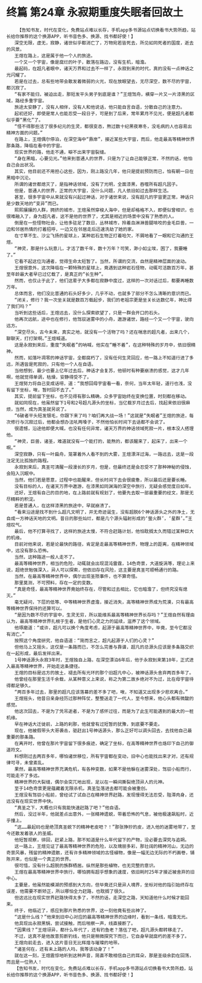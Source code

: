 # 终篇 第24章 永寂期重度失眠者回故土
        【告知书友，时代在变化，免费站点难以长存，手机app多书源站点切换看书大势所趋，站长给你推荐的这个换源APP，听书音色多、换源、找书都好使！】
       深空无限，虚无，寂静，诸世似乎都消亡了，万物宛若皆死去，所见如同死者的国度，逝去的风景。
       王煊在路上，这是属于他一个人的旅途。
       一个又一个宇宙，像是腐烂的叶子，散落在路边，没有生机，暗澹。
       最起码，在超凡者眼中，诸天万界和过去不一样了，永寂到来的时代，真的没有一点神话之光闪耀了。
       若是在过去，总有些地带会散发着微弱的火光，现在放眼望去，无尽深空，数不尽的宇宙，都沉寂了。
       “有家不能归，被迫出走，那短发平头男子到底是谁？”王煊驾舟，横穿一片又一片漆黑的区域，路经多重宇宙。
       旅途太安静了，没有人相伴，没有人和他说话，他只能自言自语，分散自己的注意力。
       起初还好，即使是常人也能忍受一段日子，可是到了后来，常年累月不见光，便是超凡者都似乎要“黑化”了。
       “怪不得那些活了很多纪元的生灵，都很变态，熬过数十纪黑夜寒冬，没毛病的人也容易出精神方面的问题。”
       在路上，王煊偶尔停泊，在深空海中“靠岸”，接近某些大宇宙，而后，他走最高等精神世界那条路，降临在看中的宇宙。
       现实世界的路，他走不通，噼不出来宇宙裂缝。
       “身在黑暗，心要见光。”他来到普通人的世界，只是为了让自己能够正常，不然的话，他怕自己会出状况。
       其实，他目前还不用担心这些，因为，刚上路没几年，他只是提前预防而已，怕有朝一日在黑暗中沉沦。
       所谓的诸世都熄灭了，是指神话领域，没有了光明，全面漆黑，吞噬所有超凡因子。
       但是，普通人的世界，正常的大宇宙，没什么问题，凡人依旧如过去那样生活。
       甚至，很多宇宙中从来就没有兴起过神话，对于诸世来说，没有超凡的宇宙更正常，神话只是少数天地的“变异”而已。
       熙熙攘攘的人群，拥挤的城市，王煊虽然穿梭人海中，但是却格格不入，即便似曾相识，也很难融入了，身为超凡者，这不是他的世界了，尤其是相近的场景中没有了熟悉的人。
       倒是在一些怪物社会，让他多驻足了数日，丛林城市，拎着血淋淋兽腿啃咬的金毛巨兽，一边和邻居热情的打着招呼，一边又在邻居走后迅速洗劫了她的家。
       在寸草不生、沙尘飞扬的星球上，某种岩石生物正打着哈欠，不屑地看了一眼和它沟通的王煊。
       “神灵，那是什么玩意儿，才活了数千年，数十万年？可笑，渺小如尘埃，困了，我要睡了。”
       它看不起这位沟通者，觉得生命太短暂了。当然，所谓的交流，自然是精神层面的波动。
       王煊很意外，这次降临在一颗特殊的星球上，竟遇到这种岩石怪物，动辄可活数百万年，甚至年龄最大者早已过亿载了，是真正的“长生种”。
       然而，也仅止于此了，他们这辈子大多都在寂静中度过，这样的一次对话过后，都要再睡数万年。
       总体而言，他们没比普通的石头好多少，几乎不动，也就多了部分不怎么清晰的意识而已。
       “闭关，修行？我一次坐关就是数百万载起步，我们的老祖宗更是坐关长达数亿年，神比得了我们吗？”
       当听到这些话后，王煊远去，没什么探索欲望了，只是一群会开口的石头。
       他再次远航，途中也在修行，他驾驭迷雾中的小舟，遨游诸世，路经一个又一个宇宙，驶向远方。
       “深空尽头，古今未来，真实之地，就没有一个活物了吗？还在喘息的超凡者，出来几个，聊聊天，打打架啊。”王煊喊道。
       这是永寂到来后，重度“失眠者”的呐喊，他实在“睡不着”，在这种特殊的岁月中，依旧很精神。
       然而，如落叶凋零的神话宇宙，全都腐朽了，没有任何生灵回应，他一路上不知道行进了多远，所遇皆是死寂的，只有他一个人在自语。
       当他想到，最少也要上亿年过去后，神话才会复苏，他顿时有种要崩溃的感觉，这才几年啊，他就觉得单调，枯燥，安静得受不了。
       王煊努力将自己变成话唠，道：“我想回母宇宙看一看，奈何，当年太年轻，道行也浅，没有留下坐标，唉，暂时回不去了。”
       其实，提前留下坐标，也不见得有那么精确，众多宇宙始终在变换位置，时刻都在移动。
       就如同现在，他虽然留下1号和2号超凡源头的坐标，当亿载岁月过去后，找起来依旧很麻烦，当然，成为真圣就另说了。
       “6破者平头短发银毛，你跟下来了吗？咱们再大战一场！”这就是“失眠者”王煊的旅途，每次修行与沉寂过后，他都会想办法吼两嗓子，不然他怕长时间下去话都不会说了。
       很遗憾，沿途他即便大喊，也没有任何异常，诸天万界的神话领域死寂一片，根本没人搭理他。
       “神灵，巨兽，诸圣，难道就没有一个能打的，能熬的，都该醒来了，起床了，出来一个啊。”
       深空寂静，只有一叶扁舟，笼罩着外人看不到的大雾，王煊漂洋过海，一路远去，这是一段注定无比孤独的路程。
       永寂到来后，真圣可清醒一段漫长的岁月，但是，但最终还是会忍受不了那种神秘的侵蚀，会陷入沉眠中。
       当然，他们若是愿意，过程中也能醒来，但长时间下去会很疲惫，所以最后还是要长睡。
       没有目标的人，在诸天万界中遨游，在漆黑如同渊海的深空中旅行，无疑会感觉度日如年。
       还好，王煊有自己的目的地，在上路前就有规划了，他要先去取一部最重要的经文，那是无尽精粹的积淀。
       若是普通人，在这样漆黑的旅途中，早就崩溃了。
       “看来沿途是找不到什么超凡文明了，并无奇迹诞生，没有超脱6个神话源头之外的净土，无自成一方神话天地的文明。昔日的那些灿烂，都是几个源头辐射形成的‘萤火群’，‘星群’。”王煊叹气。
       最后，他不打算寻找了，这样的旅途太慢，不符合赶路计划，他怕耽搁太久而错过某种巨大的机缘。
       目前对他来说，若是论最快的路径，肯定是走最高等精神世界，物理上的距离，在精神领域中，远没有那么恐怖。
       当然，这种路途一般人走不了。
       最高等精神世界，相当的危险，动辄就会出现混沌雷霆，14色奇景，大道旋涡等，理论上来说，超绝世勉强深入，异人可以探索，但依旧存在风险，这主要是真圣可顺畅通行的路。
       当然，在最高等精神世界中，偶尔出现圣殒事件，也不算奇怪。
       那里莫测，不可预料，存在一定的变数。
       “真是奇怪，最高等精神世界竟始终存在，尽管和过去相比，它也暗澹了，但终究没有熄灭。”
       毫无疑问，下层的低等、中等精神世界虚澹，接近消失，高等精神世界成为荒漠，只有最高等精神世界保持的还算可以。
       “是因为数不尽的宇宙中，生灵无穷，所以能维系最高等精神世界长存吗？”王煊自然有理由认为，最高等精神世界扎根于生者，是他们心灵之力的延续，滋养了这个领域。
       他琢磨道：“或许，超凡可以换个角度考虑，起源于最高等精神世界中，毕竟，至今它都没有消亡。”
       按照这个角度研究，他自语道：“简而言之，超凡起源于人们的心灵？”
       但他马上又摇头，这仅是一条路而已，不怎么完善与靠谱，超凡的总源头应该是多条路交织在一起形成，最后发祥出来。
       1号神话源头永寂3年时，王煊独自上路，在深空漂泊6年后，他于永寂到来第10年，正式进入最高等精神世界，开始走这条捷径。
       王煊的目标是远方的故土，褪去所有光环的那个旧超凡中心，被神话源头舍弃两百多年了。
       他曾经在那里生活千余载，从某种意义上来说，称之为第二故乡绝对不为过，比在母宇宙待得都足够久。
       “两百多年过去，那里的超凡应该落幕的差不多了吧，唉，不知道又出现多少悲欢离合。”
       王煊摇头，他昔日亲身经历过那种阵仗，整整送走了一代人，至今想来，他心头都有微酸的感觉。
       他这次回去，不是为了凭吊逝者，不是为了感怀过往，而是为了此生可能遇到的最大的一桩机缘。
       早在神话大迁徙前，上路的刹那，他就曾有过短暂的犹豫，到底要不要走。
       现在，他被假带头大哥袭击，驱赶出1号神话源头，那么正好可以调头回去，去找他自己最重要的那条路。
       在离开时，他曾在那片宇宙留下很多痕迹，确定了坐标，在高等精神世界也烙印下自己的御道符文。
       料想刚过去两百多年，哪怕诸世移位，所有宇宙都在变动，旧中心也能找出来才对，还有规律可寻，未曾紊乱。
       果然，最高等精神世界充满危机，有各种变数，如果不是他躲在迷雾深处，驾驭小船而行，可能走不了多远。
       精神世界的大裂缝，偶尔会突兀地出现，足以在一瞬间撕裂绝顶异人的元神。
       至于14色奇景更是蕴藏着无限杀机，真圣坠落进去都可能会被重创。
       王煊没有驾驭小船前，曾经试了试自己在精神世界赶路，发现慢得无法忍受，阻滞肉身，还远没有在现实世界中快。
       “真圣之下，大概也只有我能快速赶路了吧？”他自语。
       然后，没过半年，他就差点出意外，一张精神遗蜕，带着恐怖的气息，被他极速飙船时，近乎撞上。
       “这……最起码也是绝顶真圣蜕下的精神老皮吧？！”那张狰狞的皮，进入他的迷雾地带了，至今还散发着骇人的圣威。
       他短暂观察，徘回，赶紧上路，那不知道是什么年代留下的产物，没必要去深究与追朔。
       这一路上，王煊见证了最高等精神世界的危险，以及瑰丽多彩，那壮阔的精神河山，无边的奇景风暴，残留的精神遗骸，还有许多精神领域的古怪植物，像是一幅无边无际的不朽画卷，铺陈开来，也似是一个真正的世界。
       很可惜，没有什么超脱的族群栖居。纵然是那些植物，也无完整的意识。
       王煊在最高等精神世界中旅行，哪怕拥有超乎想象的速度，依旧耗时25年才接近被舍弃的旧中心。
       主要是，他虽然能模湖的预感到大方向，但毕竟还只是异人境界，坐标对他的指引始终存在误差，他需要不断矫正，所以哪怕全力赶路，也耽搁了很久。
       但这远比在现实世界赶路快得太多了，不然的话，走深空之路，天知道他什么时候才能回来。
       终于，他临近了，感应到那片熟悉的世界，这一刻他竟有些出神了。
       “这是什么线？”他来到旧中心对应的最高等精神世界的边缘时，看到一条线，暗澹无光。
       他具现出永寂黑锅，尝试接触，而后啪察一声，线直接断了。
       “因果线？”王煊讶异，都什么年代了，还有钓鱼老？落伍了吧，超凡源头都转移走了。
       不过，这真不是他故意剪断钓线，他只是稍微探究下而已，它自身早就腐朽的差不多了。
       王煊向前走去，进入这片昔日无比辉煌与璀璨的地带。
       “诸圣何在，还有未上路的人吗，我等该动身了！”
       就在这一刻，王煊震惊地听到这种声音，简直不敢相信自己的耳朵，那是圣级余韵在回荡，而且是一位熟人！
       【告知书友，时代在变化，免费站点难以长存，手机app多书源站点切换看书大势所趋，站长给你推荐的这个换源APP，听书音色多、换源、找书都好使！】